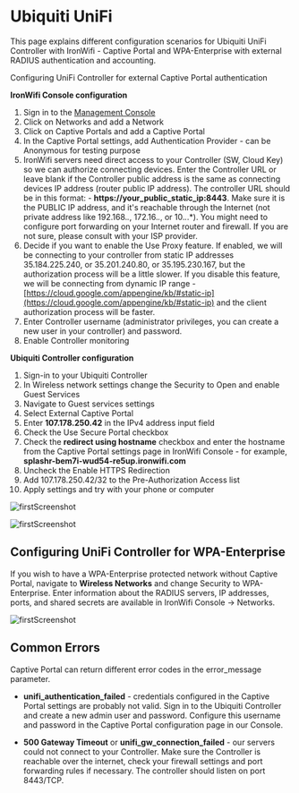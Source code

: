 # Ubiquiti UniFi

This page explains different configuration scenarios for Ubiquiti UniFi Controller with IronWifi - Captive Portal and WPA-Enterprise with external RADIUS authentication and accounting.

Configuring UniFi Controller for external Captive Portal authentication

**IronWifi Console configuration**

1. Sign in to the [Management Console](https://console.ironwifi.com)
2. Click on Networks and add a Network
3. Click on Captive Portals and add a Captive Portal
4. In the Captive Portal settings, add Authentication Provider - can be Anonymous for testing purpose
5. IronWifi servers need direct access to your Controller (SW, Cloud Key) so we can authorize connecting devices. Enter the Controller URL or leave blank if the Controller public address is the same as connecting devices IP address (router public IP address). The controller URL should be in this format: - **https://your_public_static_ip:8443**. Make sure it is the PUBLIC IP address, and it's reachable through the Internet (not private address like 192.168.*.*, 172.16.*.*, or 10.*.*.*). You might need to configure port forwarding on your Internet router and firewall. If you are not sure, please consult with your ISP provider.
6. Decide if you want to enable the Use Proxy feature. If enabled, we will be connecting to your controller from static IP addresses 35.184.225.240, or 35.201.240.80, or 35.195.230.167, but the authorization process will be a little slower. If you disable this feature, we will be connecting from dynamic IP range - [https://cloud.google.com/appengine/kb/#static-ip](https://cloud.google.com/appengine/kb/#static-ip) and the client authorization process will be faster.
7. Enter Controller username (administrator privileges, you can create a new user in your controller) and password.
8. Enable Controller monitoring

**Ubiquiti Controller configuration**

1. Sign-in to your Ubiquiti Controller
2. In Wireless network settings change the Security to Open and enable Guest Services
3. Navigate to Guest services settings
4. Select External Captive Portal
5. Enter **107.178.250.42** in the IPv4 address input field
6. Check the Use Secure Portal checkbox
7. Check the **redirect using hostname** checkbox and enter the hostname from the Captive Portal settings page in IronWifi Console - for example, **splashr-bem7i-wud54-re5up.ironwifi.com**
8. Uncheck the Enable HTTPS Redirection
9. Add 107.178.250.42/32 to the Pre-Authorization Access list
10. Apply settings and try with your phone or computer

![firstScreenshot](https://raw.githubusercontent.com/IronWifi/docs/master/configuration-guides/ubiquiti_unifi/unifi1.png)

![firstScreenshot](https://raw.githubusercontent.com/IronWifi/docs/master/configuration-guides/ubiquiti_unifi/unifi2.png)

## Configuring UniFi Controller for WPA-Enterprise

If you wish to have a WPA-Enterprise protected network without Captive Portal, navigate to **Wireless Networks** and change Security to WPA-Enterprise. Enter information about the RADIUS servers, IP addresses, ports, and shared secrets are available in IronWifi Console -> Networks.

![firstScreenshot](https://raw.githubusercontent.com/IronWifi/docs/master/configuration-guides/ubiquiti_unifi/unifi3.png)

## Common Errors

Captive Portal can return different error codes in the error_message parameter.

- **unifi_authentication_failed** - credentials configured in the Captive Portal settings are probably not valid. Sign in to the Ubiquiti Controller and create a new admin user and password. Configure this username and password in the Captive Portal configuration page in our Console.

 

- **500 Gateway Timeout** or **unifi_gw_connection_failed** - our servers could not connect to your Controller. Make sure the Controller is reachable over the internet, check your firewall settings and port forwarding rules if necessary. The controller should listen on port 8443/TCP.




